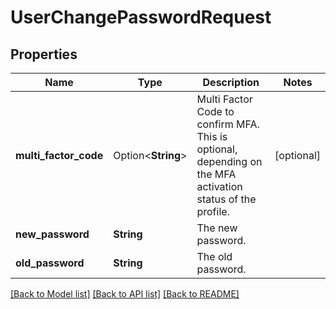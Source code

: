 # UserChangePasswordRequest

## Properties

Name | Type | Description | Notes
------------ | ------------- | ------------- | -------------
**multi_factor_code** | Option<**String**> | Multi Factor Code to confirm MFA. This is optional, depending on the MFA activation status of the profile.  | [optional]
**new_password** | **String** | The new password. | 
**old_password** | **String** | The old password. | 

[[Back to Model list]](../README.md#documentation-for-models) [[Back to API list]](../README.md#documentation-for-api-endpoints) [[Back to README]](../README.md)


